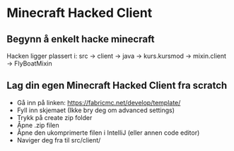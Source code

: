 # Minecraft Hacked Client

## Begynn å enkelt hacke minecraft

Hacken ligger plassert i:
src -> client -> java -> kurs.kursmod -> mixin.client -> FlyBoatMixin


## Lag din egen Minecraft Hacked Client fra scratch
- Gå inn på linken: https://fabricmc.net/develop/template/
- Fyll inn skjemaet (Ikke bry deg om advanced settings)
- Trykk på create zip folder
- Åpne .zip filen
- Åpne den ukomprimerte filen i IntelliJ (eller annen code editor)
- Naviger deg fra til src/client/
